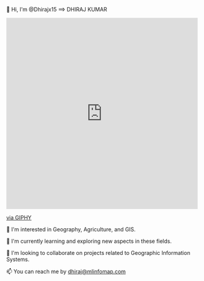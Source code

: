👋 Hi, I'm @Dhirajx15 ==> DHIRAJ KUMAR <div style="width:100%;height:0;padding-bottom:100%;position:relative;"><iframe src="https://giphy.com/embed/vQLknU3u05U3nOcvXl" width="100%" height="100%" style="position:absolute" frameBorder="0" class="giphy-embed" allowFullScreen></iframe></div><p><a href="https://giphy.com/gifs/kloecknermetals-vQLknU3u05U3nOcvXl">via GIPHY</a></p>

👀 I'm interested in Geography, Agriculture, and GIS.

🌱 I'm currently learning and exploring new aspects in these fields.

💞️ I'm looking to collaborate on projects related to Geographic Information Systems.

📫 You can reach me by dhiraj@mlinfomap.com


<!---
Dhirajx15/Dhirajx15 is a ✨ special ✨ repository because its `README.md` (this file) appears on your GitHub profile.
You can click the Preview link to take a look at your changes.
--->
